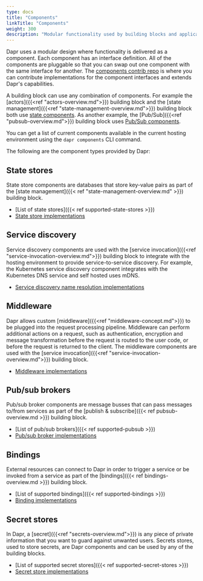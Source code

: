 ```yaml
---
type: docs
title: "Components"
linkTitle: "Components"
weight: 300
description: "Modular functionality used by building blocks and applications"
---
```


Dapr uses a modular design where functionality is delivered as a component. Each component has an interface definition.  All of the components are pluggable so that you can swap out one component with the same interface for another. The [components contrib repo](https://github.com/dapr/components-contrib) is where you can contribute implementations for the component interfaces and extends Dapr's capabilities.
  
 A building block can use any combination of components. For example the [actors]({{<ref "actors-overview.md">}}) building block and the [state management]({{<ref "state-management-overview.md">}}) building block both use [state components](https://github.com/dapr/components-contrib/tree/master/state).  As another example, the [Pub/Sub]({{<ref "pubsub-overview.md">}}) building block uses [Pub/Sub components](https://github.com/dapr/components-contrib/tree/master/pubsub).

 You can get a list of current components available in the current hosting environment using the `dapr components` CLI command.

 The following are the component types provided by Dapr:

## State stores

State store components are databases that store key-value pairs as part of the [state management]({{< ref "state-management-overview.md" >}}) building block.

- [List of state stores]({{< ref supported-state-stores >}})
- [State store implementations](https://github.com/dapr/components-contrib/tree/master/state)

## Service discovery

Service discovery components are used with the [service invocation]({{<ref "service-invocation-overview.md">}}) building block to integrate with the hosting environment to provide service-to-service discovery. For example, the Kubernetes service discovery component integrates with the Kubernetes DNS service and self hosted uses mDNS.

- [Service discovery name resolution implementations](https://github.com/dapr/components-contrib/tree/master/nameresolution)

## Middleware

Dapr allows custom [middleware]({{<ref "middleware-concept.md">}})  to be plugged into the request processing pipeline. Middleware can perform additional actions on a request, such as authentication, encryption and message transformation before the request is routed to the user code, or before the request is returned to the client. The middleware components are used with the [service invocation]({{<ref "service-invocation-overview.md">}}) building block.

- [Middleware implementations](https://github.com/dapr/components-contrib/tree/master/middleware)

## Pub/sub brokers

Pub/sub broker components are message busses that can pass messages to/from services as part of the [publish & subscribe]({{< ref pubsub-overview.md >}}) building block.

- [List of pub/sub brokers]({{< ref supported-pubsub >}})
- [Pub/sub broker implementations](https://github.com/dapr/components-contrib/tree/master/pubsub)

## Bindings

External resources can connect to Dapr in order to trigger a service or be invoked from a service as part of the [bindings]({{< ref bindings-overview.md >}}) building block.

- [List of supported bindings]({{< ref supported-bindings >}})
- [Binding implementations](https://github.com/dapr/components-contrib/tree/master/bindings)

## Secret stores

In Dapr, a [secret]({{<ref "secrets-overview.md">}}) is any piece of private information that you want to guard against unwanted users. Secrets stores, used to store secrets, are Dapr components and can be used by any of the building blocks.

- [List of supported secret stores]({{< ref supported-secret-stores >}})
- [Secret store implementations](https://github.com/dapr/components-contrib/tree/master/secretstores)